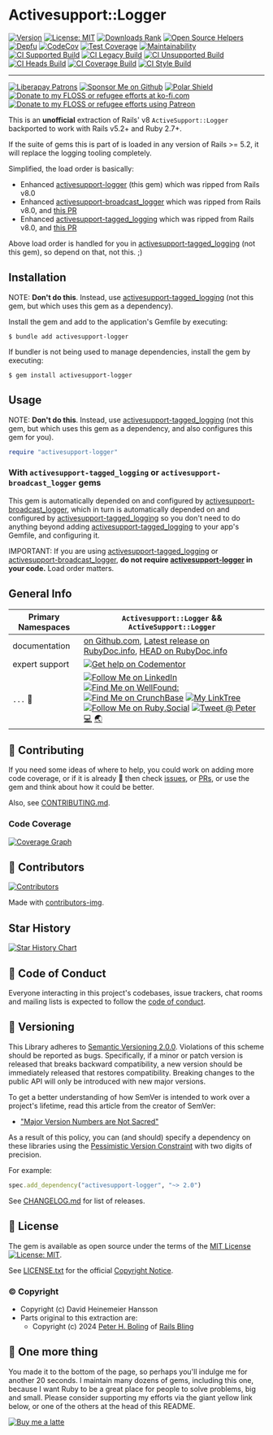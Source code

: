 # Activesupport::Logger

[![Version][👽versioni]][👽version]
[![License: MIT][📄license-img]][📄license-ref]
[![Downloads Rank][👽dl-ranki]][👽dl-rank]
[![Open Source Helpers][👽oss-helpi]][👽oss-help]
[![Depfu][🔑depfui♻️]][🔑depfu]
[![CodeCov][🔑codecovi♻️]][🔑codecov]
[![Test Coverage][🔑cc-covi♻️]][🔑cc-cov]
[![Maintainability][🔑cc-mnti♻️]][🔑cc-mnt]
[![CI Supported Build][🚎6-s-wfi]][🚎6-s-wf]
[![CI Legacy Build][🚎4-lg-wfi]][🚎4-lg-wf]
[![CI Unsupported Build][🚎7-us-wfi]][🚎7-us-wf]
[![CI Heads Build][🚎3-hd-wfi]][🚎3-hd-wf]
[![CI Coverage Build][🚎2-cov-wfi]][🚎2-cov-wf]
[![CI Style Build][🚎5-st-wfi]][🚎5-st-wf]

<!--- ( 👽️ INFO LINKS ) -->

[👽dl-rank]: https://rubygems.org/gems/activesupport-logger
[👽dl-ranki]: https://img.shields.io/gem/rd/activesupport-logger.svg
[👽oss-help]: https://www.codetriage.com/pboling/activesupport-logger
[👽oss-helpi]: https://www.codetriage.com/pboling/activesupport-logger/badges/users.svg
[👽version]: https://rubygems.org/gems/activesupport-logger
[👽versioni]: https://img.shields.io/gem/v/activesupport-logger.svg

<!--- ( 🔑 KEYED LINKS ) -->

[🔑cc-mnt]: https://codeclimate.com/github/pboling/activesupport-logger/maintainability
[🔑cc-mnti♻️]: https://api.codeclimate.com/v1/badges/92ec56db41ecb40496a3/maintainability
[🔑cc-cov]: https://codeclimate.com/github/pboling/activesupport-logger/test_coverage
[🔑cc-covi♻️]: https://api.codeclimate.com/v1/badges/92ec56db41ecb40496a3/test_coverage
[🔑codecov]: https://codecov.io/gh/pboling/activesupport-logger
[🔑codecovi♻️]: https://codecov.io/gh/pboling/activesupport-logger/branch/main/graph/badge.svg?token=pD4RjaBK7n
[🔑depfu]: https://depfu.com/github/pboling/activesupport-logger
[🔑depfui♻️]: https://badges.depfu.com/badges/a7cf10b9ba0b08aa1b9d414951619697/count.svg

<!--- ( 🚎 BUILD LINKS ) -->

[🚎2-cov-wf]: https://github.com/pboling/activesupport-logger/actions/workflows/coverage.yml
[🚎2-cov-wfi]: https://github.com/pboling/activesupport-logger/actions/workflows/coverage.yml/badge.svg
[🚎3-hd-wf]: https://github.com/pboling/activesupport-logger/actions/workflows/heads.yml
[🚎3-hd-wfi]: https://github.com/pboling/activesupport-logger/actions/workflows/heads.yml/badge.svg
[🚎4-lg-wf]: https://github.com/pboling/activesupport-logger/actions/workflows/legacy.yml
[🚎4-lg-wfi]: https://github.com/pboling/activesupport-logger/actions/workflows/legacy.yml/badge.svg
[🚎5-st-wf]: https://github.com/pboling/activesupport-logger/actions/workflows/style.yml
[🚎5-st-wfi]: https://github.com/pboling/activesupport-logger/actions/workflows/style.yml/badge.svg
[🚎6-s-wf]: https://github.com/pboling/activesupport-logger/actions/workflows/supported.yml
[🚎6-s-wfi]: https://github.com/pboling/activesupport-logger/actions/workflows/supported.yml/badge.svg
[🚎7-us-wf]: https://github.com/pboling/activesupport-logger/actions/workflows/unsupported.yml
[🚎7-us-wfi]: https://github.com/pboling/activesupport-logger/actions/workflows/unsupported.yml/badge.svg

-----

[![Liberapay Patrons][⛳liberapay-img]][⛳liberapay]
[![Sponsor Me on Github][🖇sponsor-img]][🖇sponsor]
[![Polar Shield][🖇polar-img]][🖇polar]
[![Donate to my FLOSS or refugee efforts at ko-fi.com][🖇kofi-img]][🖇kofi]
[![Donate to my FLOSS or refugee efforts using Patreon][🖇patreon-img]][🖇patreon]

[⛳liberapay-img]: https://img.shields.io/liberapay/patrons/pboling.svg?logo=liberapay
[⛳liberapay]: https://liberapay.com/pboling/donate
[🖇sponsor-img]: https://img.shields.io/badge/Sponsor_Me!-pboling.svg?style=social&logo=github
[🖇sponsor]: https://github.com/sponsors/pboling
[🖇polar-img]: https://polar.sh/embed/seeks-funding-shield.svg?org=pboling
[🖇polar]: https://polar.sh/pboling
[🖇kofi-img]: https://img.shields.io/badge/buy%20me%20coffee-donate-yellow.svg
[🖇kofi]: https://ko-fi.com/O5O86SNP4
[🖇patreon-img]: https://img.shields.io/badge/patreon-donate-yellow.svg
[🖇patreon]: https://patreon.com/galtzo

This is an **unofficial** extraction of Rails' v8 `ActiveSupport::Logger`
backported to work with Rails v5.2+ and Ruby 2.7+.

If the suite of gems this is part of is loaded in any version of Rails >= 5.2,
it will replace the logging tooling completely.

Simplified, the load order is basically:

- Enhanced [activesupport-logger][activesupport-logger] (this gem) which was ripped from Rails v8.0
- Enhanced [activesupport-broadcast_logger][activesupport-broadcast_logger] which was ripped from Rails v8.0, and [this PR][pr-53093]
- Enhanced [activesupport-tagged_logging][activesupport-tagged_logging] which was ripped from Rails v8.0, and [this PR][pr-53105]

Above load order is handled for you in [activesupport-tagged_logging][activesupport-tagged_logging] (not this gem),
so depend on that, not this. ;)

[activesupport-logger]: https://github.com/pboling/activesupport-logger
[activesupport-broadcast_logger]: https://github.com/pboling/activesupport-broadcast_logger
[activesupport-tagged_logging]: https://github.com/pboling/activesupport-tagged_logging
[pr-53105]: https://github.com/rails/rails/pull/53105
[pr-53093]: https://github.com/rails/rails/pull/53093

## Installation

NOTE: **Don't do this**.  Instead, use [activesupport-tagged_logging][activesupport-tagged_logging]
(not this gem, but which uses this gem as a dependency).

Install the gem and add to the application's Gemfile by executing:

    $ bundle add activesupport-logger

If bundler is not being used to manage dependencies, install the gem by executing:

    $ gem install activesupport-logger

## Usage

NOTE: **Don't do this**.  Instead, use [activesupport-tagged_logging][activesupport-tagged_logging]
(not this gem, but which uses this gem as a dependency, and also configures this gem for you).

```ruby
require "activesupport-logger"
```

### With `activesupport-tagged_logging` or `activesupport-broadcast_logger` gems

This gem is automatically depended on and configured by
[activesupport-broadcast_logger][activesupport-broadcast_logger], which in turn is
automatically depended on and configured by
[activesupport-tagged_logging][activesupport-tagged_logging]
so you don't need to do anything beyond adding [activesupport-tagged_logging][activesupport-tagged_logging]
to your app's Gemfile, and configuring it.

IMPORTANT: If you are using [activesupport-tagged_logging][activesupport-tagged_logging] or
[activesupport-broadcast_logger][activesupport-broadcast_logger],
**do not require [activesupport-logger][activesupport-logger] in your code.**
Load order matters.

## General Info

| Primary Namespaces | `Activesupport::Logger` && `ActiveSupport::Logger`                                                                                                                                                                                                                                                                                                       |
|--------------------|----------------------------------------------------------------------------------------------------------------------------------------------------------------------------------------------------------------------------------------------------------------------------------------------------------------------------------------------------------|
| documentation      | [on Github.com][homepage], [Latest release on RubyDoc.info][documentation], [HEAD on RubyDoc.info][documentation-head]                                                                                                                                                                                                                                   |
| expert support     | [![Get help on Codementor](https://cdn.codementor.io/badges/get_help_github.svg)](https://www.codementor.io/peterboling?utm_source=github&utm_medium=button&utm_term=peterboling&utm_campaign=github)                                                                                                                                                    |
| `...` 💖           | [![Follow Me on LinkedIn][🖇linkedin-img]][🖇linkedin] [![Find Me on WellFound:][✌️wellfound-img]][✌️wellfound] [![Find Me on CrunchBase][💲crunchbase-img]][💲crunchbase] [![My LinkTree][🌳linktree-img]][🌳linktree] [![Follow Me on Ruby.Social][🐘ruby-mast-img]][🐘ruby-mast] [![Tweet @ Peter][🐦tweet-img]][🐦tweet] [💻][coderme] [🌏][aboutme] |

<!-- 7️⃣ spread 💖 -->
[🐦tweet-img]: https://img.shields.io/twitter/follow/galtzo.svg?style=social&label=Follow%20%40galtzo
[🐦tweet]: http://twitter.com/galtzo
[🚎blog]: http://www.railsbling.com/tags/activesupport-logger/
[🚎blog-img]: https://img.shields.io/badge/blog-railsbling-brightgreen.svg?style=flat
[🖇linkedin]: http://www.linkedin.com/in/peterboling
[🖇linkedin-img]: https://img.shields.io/badge/PeterBoling-blue?style=plastic&logo=linkedin
[✌️wellfound]: https://angel.co/u/peter-boling
[✌️wellfound-img]: https://img.shields.io/badge/peter--boling-orange?style=plastic&logo=wellfound
[💲crunchbase]: https://www.crunchbase.com/person/peter-boling
[💲crunchbase-img]: https://img.shields.io/badge/peter--boling-purple?style=plastic&logo=crunchbase
[🐘ruby-mast]: https://ruby.social/@galtzo
[🐘ruby-mast-img]: https://img.shields.io/mastodon/follow/109447111526622197?domain=https%3A%2F%2Fruby.social&style=plastic&logo=mastodon&label=Ruby%20%40galtzo
[🌳linktree]: https://linktr.ee/galtzo
[🌳linktree-img]: https://img.shields.io/badge/galtzo-purple?style=plastic&logo=linktree

<!-- Maintainer Contact Links -->
[aboutme]: https://about.me/peter.boling
[coderme]: https://coderwall.com/Peter%20Boling

## 🤝 Contributing

If you need some ideas of where to help, you could work on adding more code coverage,
or if it is already 💯 then check [issues][🤝issues], or [PRs][🤝pulls],
or use the gem and think about how it could be better.

Also, see [CONTRIBUTING.md][🤝contributing].

[🤝issues]: https://github.com/pboling/activesupport-logger/issues
[🤝pulls]: https://github.com/pboling/activesupport-logger/pulls
[🤝contributing]: CONTRIBUTING.md

### Code Coverage

[![Coverage Graph][🔑codecov-g]][🔑codecov]

[🔑codecov-g]: https://codecov.io/gh/pboling/activesupport-logger/graphs/tree.svg?token=cc6UdZCpAL

## 🌈 Contributors

[![Contributors][🖐contributors-img]][🖐contributors]

Made with [contributors-img][🖐contrib-rocks].

[🖐contrib-rocks]: https://contrib.rocks
[🖐contributors]: https://github.com/pboling/activesupport-logger/graphs/contributors
[🖐contributors-img]: https://contrib.rocks/image?repo=pboling/activesupport-logger

## Star History

<a href="https://star-history.com/#pboling/activesupport-logger&Date">
 <picture>
   <source media="(prefers-color-scheme: dark)" srcset="https://api.star-history.com/svg?repos=pboling/activesupport-logger&type=Date&theme=dark" />
   <source media="(prefers-color-scheme: light)" srcset="https://api.star-history.com/svg?repos=pboling/activesupport-logger&type=Date" />
   <img alt="Star History Chart" src="https://api.star-history.com/svg?repos=pboling/activesupport-logger&type=Date" />
 </picture>
</a>

## 🪇 Code of Conduct

Everyone interacting in this project's codebases, issue trackers,
chat rooms and mailing lists is expected to follow the [code of conduct][🪇conduct].

[🪇conduct]: CODE_OF_CONDUCT.md

## 📌 Versioning

This Library adheres to [Semantic Versioning 2.0.0][📌semver].
Violations of this scheme should be reported as bugs.
Specifically, if a minor or patch version is released that breaks backward compatibility,
a new version should be immediately released that restores compatibility.
Breaking changes to the public API will only be introduced with new major versions.

To get a better understanding of how SemVer is intended to work over a project's lifetime,
read this article from the creator of SemVer:

- ["Major Version Numbers are Not Sacred"][📌major-versions-not-sacred]

As a result of this policy, you can (and should) specify a dependency on these libraries using
the [Pessimistic Version Constraint][📌pvc] with two digits of precision.

For example:

```ruby
spec.add_dependency("activesupport-logger", "~> 2.0")
```

See [CHANGELOG.md][📌changelog] for list of releases.

<!--- ( 📌 VERSIONING LINKS ) -->

[📌pvc]: http://guides.rubygems.org/patterns/#pessimistic-version-constraint
[📌semver]: http://semver.org/
[📌major-versions-not-sacred]: https://tom.preston-werner.com/2022/05/23/major-version-numbers-are-not-sacred.html
[📌changelog]: CHANGELOG.md

## 📄 License

The gem is available as open source under the terms of
the [MIT License][📄license] [![License: MIT][📄license-img]][📄license-ref].

See [LICENSE.txt][📄license] for the official [Copyright Notice][📄copyright-notice-explainer].

<!--- ( 📄 LEGAL LINKS ) -->

[📄copyright-notice-explainer]: https://opensource.stackexchange.com/questions/5778/why-do-licenses-such-as-the-mit-license-specify-a-single-year
[📄license]: LICENSE.txt
[📄license-ref]: https://opensource.org/licenses/MIT
[📄license-img]: https://img.shields.io/badge/License-MIT-green.svg

### © Copyright

* Copyright (c) David Heinemeier Hansson
* Parts original to this extraction are:
  * Copyright (c) 2024 [Peter H. Boling][peterboling] of [Rails Bling][railsbling]

[railsbling]: http://www.railsbling.com
[peterboling]: http://www.peterboling.com
[bundle-group-pattern]: https://gist.github.com/pboling/4564780
[documentation]: http://rubydoc.info/gems/activesupport-logger
[documentation-head]: https://rubydoc.info/github/pboling/activesupport-logger/main
[homepage]: https://github.com/pboling/activesupport-logger

## 🤑 One more thing

You made it to the bottom of the page,
so perhaps you'll indulge me for another 20 seconds.
I maintain many dozens of gems, including this one,
because I want Ruby to be a great place for people to solve problems, big and small.
Please consider supporting my efforts via the giant yellow link below,
or one of the others at the head of this README.

[![Buy me a latte][🖇buyme-img]][🖇buyme]

[🖇buyme-img]: https://img.buymeacoffee.com/button-api/?text=Buy%20me%20a%20latte&emoji=&slug=pboling&button_colour=FFDD00&font_colour=000000&font_family=Cookie&outline_colour=000000&coffee_colour=ffffff
[🖇buyme]: https://www.buymeacoffee.com/pboling
